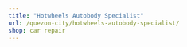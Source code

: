 ```yaml
---
title: "Hotwheels Autobody Specialist"
url: /quezon-city/hotwheels-autobody-specialist/
shop: car repair
---
```

